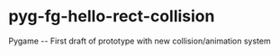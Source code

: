 # pyg-fg-hello-rect-collision
Pygame -- First draft of prototype with new collision/animation system
